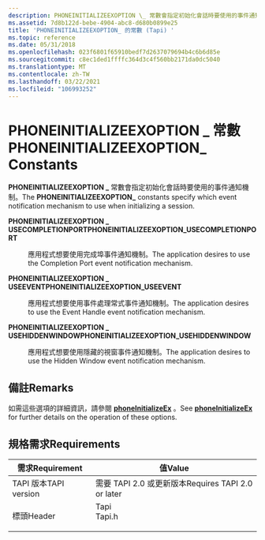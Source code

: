 ```yaml
---
description: PHONEINITIALIZEEXOPTION \_ 常數會指定初始化會話時要使用的事件通知機制。
ms.assetid: 7d8b122d-bebe-4904-abc8-d680b0899e25
title: 'PHONEINITIALIZEEXOPTION_ 的常數 (Tapi) '
ms.topic: reference
ms.date: 05/31/2018
ms.openlocfilehash: 023f6801f65910bedf7d2637079694b4c6b6d85e
ms.sourcegitcommit: c8ec1ded1ffffc364d3c4f560bb2171da0dc5040
ms.translationtype: MT
ms.contentlocale: zh-TW
ms.lasthandoff: 03/22/2021
ms.locfileid: "106993252"
---
```

# <a name="phoneinitializeexoption_-constants"></a><span data-ttu-id="71b46-103">PHONEINITIALIZEEXOPTION \_ 常數</span><span class="sxs-lookup"><span data-stu-id="71b46-103">PHONEINITIALIZEEXOPTION\_ Constants</span></span>

<span data-ttu-id="71b46-104">**PHONEINITIALIZEEXOPTION \_** 常數會指定初始化會話時要使用的事件通知機制。</span><span class="sxs-lookup"><span data-stu-id="71b46-104">The **PHONEINITIALIZEEXOPTION\_** constants specify which event notification mechanism to use when initializing a session.</span></span>

<dl> <dt>

<span data-ttu-id="71b46-105"><span id="PHONEINITIALIZEEXOPTION_USECOMPLETIONPORT"></span><span id="phoneinitializeexoption_usecompletionport"></span>**PHONEINITIALIZEEXOPTION \_ USECOMPLETIONPORT**</span><span class="sxs-lookup"><span data-stu-id="71b46-105"><span id="PHONEINITIALIZEEXOPTION_USECOMPLETIONPORT"></span><span id="phoneinitializeexoption_usecompletionport"></span>**PHONEINITIALIZEEXOPTION\_USECOMPLETIONPORT**</span></span>
</dt> <dd> <dl> <dt>



<span data-ttu-id="71b46-106">應用程式想要使用完成埠事件通知機制。</span><span class="sxs-lookup"><span data-stu-id="71b46-106">The application desires to use the Completion Port event notification mechanism.</span></span>


</dt> </dl> </dd> <dt>

<span data-ttu-id="71b46-107"><span id="PHONEINITIALIZEEXOPTION_USEEVENT"></span><span id="phoneinitializeexoption_useevent"></span>**PHONEINITIALIZEEXOPTION \_ USEEVENT**</span><span class="sxs-lookup"><span data-stu-id="71b46-107"><span id="PHONEINITIALIZEEXOPTION_USEEVENT"></span><span id="phoneinitializeexoption_useevent"></span>**PHONEINITIALIZEEXOPTION\_USEEVENT**</span></span>
</dt> <dd> <dl> <dt>



<span data-ttu-id="71b46-108">應用程式想要使用事件處理常式事件通知機制。</span><span class="sxs-lookup"><span data-stu-id="71b46-108">The application desires to use the Event Handle event notification mechanism.</span></span>


</dt> </dl> </dd> <dt>

<span data-ttu-id="71b46-109"><span id="PHONEINITIALIZEEXOPTION_USEHIDDENWINDOW"></span><span id="phoneinitializeexoption_usehiddenwindow"></span>**PHONEINITIALIZEEXOPTION \_ USEHIDDENWINDOW**</span><span class="sxs-lookup"><span data-stu-id="71b46-109"><span id="PHONEINITIALIZEEXOPTION_USEHIDDENWINDOW"></span><span id="phoneinitializeexoption_usehiddenwindow"></span>**PHONEINITIALIZEEXOPTION\_USEHIDDENWINDOW**</span></span>
</dt> <dd> <dl> <dt>



<span data-ttu-id="71b46-110">應用程式想要使用隱藏的視窗事件通知機制。</span><span class="sxs-lookup"><span data-stu-id="71b46-110">The application desires to use the Hidden Window event notification mechanism.</span></span>


</dt> </dl> </dd> </dl>

## <a name="remarks"></a><span data-ttu-id="71b46-111">備註</span><span class="sxs-lookup"><span data-stu-id="71b46-111">Remarks</span></span>

<span data-ttu-id="71b46-112">如需這些選項的詳細資訊，請參閱 [**phoneInitializeEx**](/windows/desktop/api/Tapi/nf-tapi-phoneinitializeexa) 。</span><span class="sxs-lookup"><span data-stu-id="71b46-112">See [**phoneInitializeEx**](/windows/desktop/api/Tapi/nf-tapi-phoneinitializeexa) for further details on the operation of these options.</span></span>

## <a name="requirements"></a><span data-ttu-id="71b46-113">規格需求</span><span class="sxs-lookup"><span data-stu-id="71b46-113">Requirements</span></span>



| <span data-ttu-id="71b46-114">需求</span><span class="sxs-lookup"><span data-stu-id="71b46-114">Requirement</span></span> | <span data-ttu-id="71b46-115">值</span><span class="sxs-lookup"><span data-stu-id="71b46-115">Value</span></span> |
|-------------------------|-----------------------------------------------------------------------------------|
| <span data-ttu-id="71b46-116">TAPI 版本</span><span class="sxs-lookup"><span data-stu-id="71b46-116">TAPI version</span></span><br/> | <span data-ttu-id="71b46-117">需要 TAPI 2.0 或更新版本</span><span class="sxs-lookup"><span data-stu-id="71b46-117">Requires TAPI 2.0 or later</span></span><br/>                                             |
| <span data-ttu-id="71b46-118">標頭</span><span class="sxs-lookup"><span data-stu-id="71b46-118">Header</span></span><br/>       | <dl> <span data-ttu-id="71b46-119"><dt>Tapi</dt></span><span class="sxs-lookup"><span data-stu-id="71b46-119"><dt>Tapi.h</dt></span></span> </dl> |



 

 




